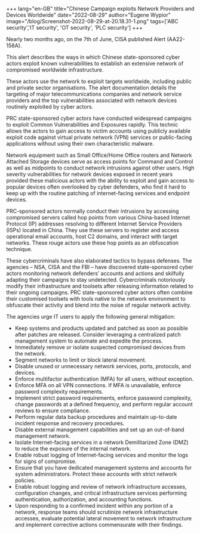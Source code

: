 +++
lang="en-GB"
title="Chinese Campaign exploits Network Providers and Devices Worldwide"
date="2022-08-29"
author="Eugene Wypior"
image="/blog/Screenshot-2022-08-29-at-20.18.31-1.png"
tags=['ABC security','IT security', 'OT security', 'PLC security']
+++

Nearly two months ago, on the 7th of June, CISA published Alert (AA22-158A).

This alert describes the ways in which Chinese state-sponsored cyber actors exploit known vulnerabilities to establish an extensive network of compromised worldwide infrastructure.

These actors use the network to exploit targets worldwide, including public and private sector organisations. The alert documentation details the targeting of major telecommunications companies and network service providers and the top vulnerabilities associated with network devices routinely exploited by cyber actors.

PRC state-sponsored cyber actors have conducted widespread campaigns to exploit Common Vulnerabilities and Exposures rapidly. This technic allows the actors to gain access to victim accounts using publicly available exploit code against virtual private network (VPN) services or public-facing applications without using their own characteristic malware.

Network equipment such as Small Office/Home Office routers and Network Attached Storage devices serve as access points for Command and Control as well as midpoints to conduct network intrusions against other users. High severity vulnerabilities for network devices exposed in recent years provided these malicious actors with the ability to exploit and gain access to popular devices often overlooked by cyber defenders, who find it hard to keep up with the routine patching of internet-facing services and endpoint devices.

PRC-sponsored actors normally conduct their intrusions by accessing compromised servers called hop points from various China-based Internet Protocol (IP) addresses resolving to different Internet Service Providers (ISPs) located in China. They use these servers to register and access operational email accounts, host C2 domains, and interact with target networks. These rouge actors use these hop points as an obfuscation technique.

These cybercriminals have also elaborated tactics to bypass defenses. The agencies – NSA, CISA and the FBI – have discovered state-sponsored cyber actors monitoring network defenders’ accounts and actions and skilfully adapting their campaigns to stay undetected. Cybercriminals notoriously modify their infrastructure and toolsets after releasing information related to their ongoing campaigns. PRC state-sponsored cyber actors often combine their customised toolsets with tools native to the network environment to obfuscate their activity and blend into the noise of regular network activity.

The agencies urge IT users to apply the following general mitigation:

*   Keep systems and products updated and patched as soon as possible after patches are released. Consider leveraging a centralized patch management system to automate and expedite the process.
*   Immediately remove or isolate suspected compromised devices from the network.
*   Segment networks to limit or block lateral movement.
*   Disable unused or unnecessary network services, ports, protocols, and devices.
*   Enforce multifactor authentication (MFA) for all users, without exception.
*   Enforce MFA on all VPN connections. If MFA is unavailable, enforce password complexity requirements.
*   Implement strict password requirements, enforce password complexity, change passwords at a defined frequency, and perform regular account reviews to ensure compliance.
*   Perform regular data backup procedures and maintain up-to-date incident response and recovery procedures.
*   Disable external management capabilities and set up an out-of-band management network.
*   Isolate Internet-facing services in a network Demilitarized Zone (DMZ) to reduce the exposure of the internal network.
*   Enable robust logging of Internet-facing services and monitor the logs for signs of compromise.
*   Ensure that you have dedicated management systems and accounts for system administrators. Protect these accounts with strict network policies.
*   Enable robust logging and review of network infrastructure accesses, configuration changes, and critical infrastructure services performing authentication, authorization, and accounting functions.
*   Upon responding to a confirmed incident within any portion of a network, response teams should scrutinize network infrastructure accesses, evaluate potential lateral movement to network infrastructure and implement corrective actions commensurate with their findings.